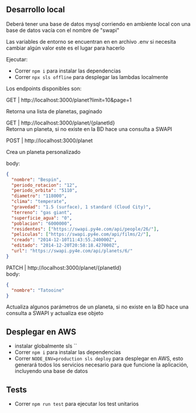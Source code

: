 ## Desarrollo local

Deberá tener una base de datos mysql corriendo en ambiente local con una base de datos vacía con el nombre de "swapi"

Las variables de entorno se encuentran en en archivo .env si necesita cambiar algún valor este es el lugar para hacerlo

Ejecutar:

- Correr `npm i` para instalar las dependencias
- Correr `npx sls offline` para desplegar las lambdas localmente

Los endpoints disponibles son:

GET | http://localhost:3000/planet?limit=10&page=1

Retorna una lista de planetas, paginado

GET | http://localhost:3000/planet/{planetId}  
 Retorna un planeta, si no existe en la BD hace una consulta a SWAPI

POST | http://localhost:3000/planet

Crea un planeta personalizado

body:

```json
{
  "nombre": "Bespin",
  "periodo_rotacion": "12",
  "periodo_orbita": "5110",
  "diametro": "118000",
  "clima": "temperate",
  "gravedad": "1.5 (surface), 1 standard (Cloud City)",
  "terreno": "gas giant",
  "superficie_agua": "0",
  "poblacion": "6000000",
  "residentes": ["https://swapi.py4e.com/api/people/26/"],
  "peliculas": ["https://swapi.py4e.com/api/films/2/"],
  "creado": "2014-12-10T11:43:55.240000Z",
  "editado": "2014-12-20T20:58:18.427000Z",
  "url": "https://swapi.py4e.com/api/planets/6/"
}
```

PATCH | http://localhost:3000/planet/{planetId}  
body:

```json
{
  "nombre": "Tatooine"
}
```

Actualiza algunos parámetros de un planeta, si no existe en la BD hace una consulta a SWAPI y actualiza ese objeto

## Desplegar en AWS

- instalar globalmente sls ``
- Correr `npm i` para instalar las dependencias
- Correr `NODE_ENV=production sls deploy` para desplegar en AWS, esto generará todos los servicios necesario para que funcione la aplicación, incluyendo una base de datos

## Tests

- Correr `npm run test` para ejecutar los test unitarios
